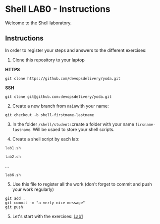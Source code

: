 # Shell LAB0 - Instructions

Welcome to the Shell laboratory.

## Instructions

In order to register your steps and answers to the different exercises:
1. Clone this repository to your laptop

**HTTPS**
```
git clone https://github.com/devopsdelivery/yoda.git
```

**SSH**
```
git clone git@github.com:devopsdelivery/yoda.git
```

2. Create a new branch from `main`with your name: 
```
git checkout -b shell-firstname-lastname 
```

3. In the folder `/shell/students`create a folder with your name `firsname-lastname`. Will be usaed to store your shell scripts. 

4. Create a shell script by each lab:

```
lab1.sh
```
```
lab2.sh
```
...

```
lab6.sh
```

5. Use this file to register all the work (don't forget to commit and push your work regularly)
```
git add .
git commit -m "a verty nice message"
git push
```

5. Let's start with the exercises: [Lab1](lab1.md)
